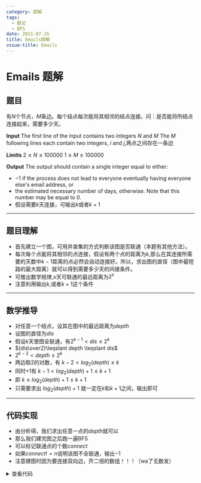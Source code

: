 ```yaml
---
category: 题解
tags:
  - 数论
  - BFS
date: 2021-07-15
title: Emails题解
vssue-title: Emails
---
```

<!-- more -->
# Emails 题解
## 题目
有$N$个节点，$M$条边。每个结点每次能将其相邻的结点连接。问：是否能将所结点连接起来，需要多少天。

**Input**
The first line of the input contains two integers $N$ and $M$
The $M$ following lines each contain two integers, $i$ and $j$,两点之间存在一条边

**Limits**
$2≤N≤100000$
$1≤M≤100000$

**Output**
The output should contain a single integer equal to either:

* $−1$ if the process does not lead to everyone eventually having everyone else's email address, or
* the estimated necessary number of days, otherwise. Note that this number may be equal to 0.
* 假设需要$k$天连接，可输出$k$或者$k+1$

---
## 题目理解
* 首先建立一个图，可用并查集的方式判断该图是否联通（本题有其他方法）。
* 每次每个点能将其相邻的点连接，假设有两个点的距离为$k$,那么在其连接所需要的天数中$k-1$距离的点必然会自动连接好。所以，求出图的直径（图中最短路的最大距离）就可以得到需要多少天的间接条件。
* 可推出数学规律,$x$天可联通的最远距离为$2^x$
* 注意利用输出$k$,或者$k+1$这个条件

---
## 数学推导
* 对任意一个结点，设其在图中的最远距离为$depth$
* 设图的直径为$dis$
* 假设$k$天使图全联通，有$2^{k-1}<dis\leqslant 2^k$
* ${dis\over2}\leqslant depth \leqslant dis$
* $2^{k-2}<depth \leqslant 2^k$
* 两边取$2$的对数，有 $k-2<log_2(depth) \leqslant k$
* 同时$+1$有 $k-1<log_2(depth)+1 \leqslant k+1$
* 即 $k\leqslant log_2(depth)+1 \leqslant k+1$
* 只需要求出 $log_2(depth)+1$ 就一定在$k$和$k+1$之间，输出即可

---
## 代码实现
* 由分析得，我们求出任意一点的$depth$就可以
* 那么我们建完图之后跑一遍BFS
* 可以标记联通点的个数$connect$
* 如果$connect != n$说明该图不全联通，输出$-1$
* 注意建图时因为要连接双向边，开二倍的数组！！！（wa了无数发）

<details>
<summary>查看代码</summary>

``` cpp
#include<bits/stdc++.h>
using namespace std;
const int N=1e5+10;
int cnt;
int head[N<<1],nxt[N<<1],to[N<<1];
//bfs相关
int dep[N];
bool visited[N];
int connect;
typedef pair<int,int> P;
queue<int> q;

int n,m;

void add(int x,int y){
    nxt[++cnt]=head[x];
    head[x]=cnt;
    to[cnt]=y;
}

P BFS(int x){
    memset(visited,0,sizeof(visited));
    memset(dep,0,sizeof(dep));
    connect = 1;
    q.push(x);
    visited[x]=1;
    while(q.size()){
        int cur=q.front();
        q.pop();
        for(int i=head[cur];i;i=nxt[i]){
            if(!visited[to[i]]){
                visited[to[i]]=1;
                dep[to[i]]=dep[cur]+1;
                connect++;
                q.push(to[i]);
            }
        }
    }
    P maxn = {0,0};
    for(int i=1;i<=n;i++){
        if(dep[i]>maxn.second)
            maxn={i,dep[i]};
    }
    return maxn;
}
int main(){
    scanf("%d %d",&n,&m);
    for(int i=1;i<=m;i++){
        int a,b;
        scanf("%d %d",&a,&b);
        add(a,b);
        add(b,a);
    }
    //先跑两遍bfs试试
    P dis = BFS(1);
    if(connect!=n){
        printf("-1\n");
        return 0;
    }
    int k=0;
    while(pow(2,k)<dis.second)
        k++; 
    
    printf("%d\n",k+1);
    return 0;
}
```

</details>